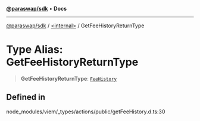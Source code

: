 [**@paraswap/sdk**](../../README.md) • **Docs**

***

[@paraswap/sdk](../../globals.md) / [\<internal\>](../README.md) / GetFeeHistoryReturnType

# Type Alias: GetFeeHistoryReturnType

> **GetFeeHistoryReturnType**: [`FeeHistory`](FeeHistory.md)

## Defined in

node\_modules/viem/\_types/actions/public/getFeeHistory.d.ts:30

